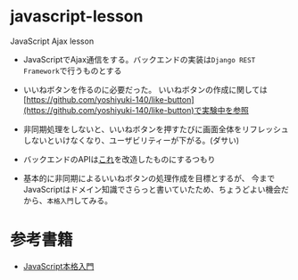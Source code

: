 # javascript-lesson
JavaScript Ajax lesson

- JavaScriptでAjax通信をする。バックエンドの実装は`Django REST Framework`で行うものとする

- いいねボタンを作るのに必要だった。
    いいねボタンの作成に関しては[https://github.com/yoshiyuki-140/like-button](https://github.com/yoshiyuki-140/like-button)で実験中を参照

- 非同期処理をしないと、いいねボタンを押すたびに画面全体をリフレッシュしないといけなくなり、ユーザビリティーが下がる。(ダサい)

- バックエンドのAPIは[これ](https://github.com/yoshiyuki-140/django-rest-api-lesson)を改造したものにするつもり

- 基本的に非同期によるいいねボタンの処理作成を目標とするが、
  今までJavaScriptはドメイン知識でさらっと書いていたため、ちょうどよい機会だから、`本格入門`してみる。

# 参考書籍

- [JavaScript本格入門](https://gihyo.jp/book/2023/978-4-297-13288-0)